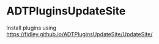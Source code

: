# ADTPluginsUpdateSite
Install plugins using https://fidley.github.io/ADTPluginsUpdateSite/UpdateSite/
